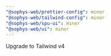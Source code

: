 ```yaml
---
"@sophys-web/prettier-config": minor
"@sophys-web/tailwind-config": minor
"@sophys-web/spu-ui": minor
"@sophys-web/ui": minor
---
```


Upgrade to Tailwind v4
